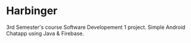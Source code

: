 # Harbinger
3rd Semester's course Software Developement 1 project.
Simple Android Chatapp using Java & Firebase.
